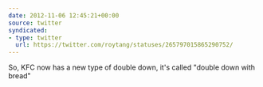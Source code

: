```yaml
---
date: 2012-11-06 12:45:21+00:00
source: twitter
syndicated:
- type: twitter
  url: https://twitter.com/roytang/statuses/265797015865290752/
---
```


So, KFC now has a new type of double down, it's called "double down with bread"